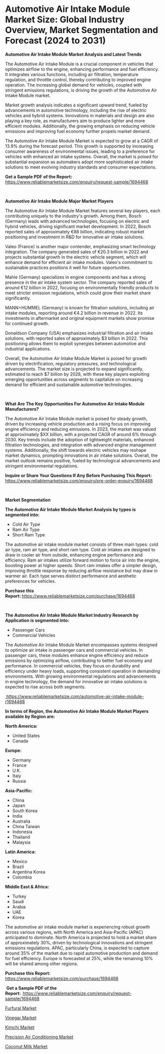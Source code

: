 <p><h1>Automotive Air Intake Module Market Size: Global Industry Overview, Market Segmentation and Forecast (2024 to 2031)</h1></p><p><strong>Automotive Air Intake Module Market Analysis and Latest Trends</strong></p>
<p><p>The Automotive Air Intake Module is a crucial component in vehicles that optimizes airflow to the engine, enhancing performance and fuel efficiency. It integrates various functions, including air filtration, temperature regulation, and throttle control, thereby contributing to improved engine operation. The increasing global demand for vehicles, coupled with stringent emissions regulations, is driving the growth of the Automotive Air Intake Module market.</p><p>Market growth analysis indicates a significant upward trend, fueled by advancements in automotive technology, including the rise of electric vehicles and hybrid systems. Innovations in materials and design are also playing a key role, as manufacturers aim to produce lighter and more efficient modules. Additionally, the growing emphasis on reducing vehicle emissions and improving fuel economy further propels market demand.</p><p>The Automotive Air Intake Module Market is expected to grow at a CAGR of 13.9% during the forecast period. This growth is supported by increasing consumer awareness of environmental issues, leading to a preference for vehicles with enhanced air intake systems. Overall, the market is poised for substantial expansion as automakers adopt more sophisticated air intake solutions to meet evolving industry standards and consumer expectations.</p></p>
<p><strong>Get a Sample PDF of the Report:&nbsp;</strong> <a href="https://www.reliablemarketsize.com/enquiry/request-sample/1694468?utm_campaign=1770&utm_medium=2&utm_source=Github&utm_content=ia&utm_term=18102024&utm_id=automotive-air-intake-module">https://www.reliablemarketsize.com/enquiry/request-sample/1694468</a></p>
<p>&nbsp;</p>
<p><strong>Automotive Air Intake Module Major Market Players</strong></p>
<p><p>The Automotive Air Intake Module Market features several key players, each contributing uniquely to the industry's growth. Among them, Bosch (Germany) leads with advanced technologies, focusing on electric and hybrid vehicles, driving significant market development. In 2022, Bosch reported sales of approximately €88 billion, indicating robust market positioning and investment in R&D for innovative air intake solutions.</p><p>Valeo (France) is another major contender, emphasizing smart technology integration. The company generated sales of €20.3 billion in 2022 and projects substantial growth in the electric vehicle segment, which will enhance demand for efficient air intake modules. Valeo's commitment to sustainable practices positions it well for future opportunities.</p><p>Mahle (Germany) specializes in engine components and has a strong presence in the air intake system sector. The company reported sales of around €12 billion in 2022, focusing on environmentally friendly products to meet stricter emission regulations, which could grow their market share significantly.</p><p>MANN+HUMMEL (Germany) is known for filtration solutions, including air intake modules, reporting around €4.2 billion in revenue in 2022. Its investments in aftermarket and original equipment markets show promise for continued growth.</p><p>Donaldson Company (USA) emphasizes industrial filtration and air intake solutions, with reported sales of approximately $3 billion in 2022. This positioning allows them to exploit synergies between automotive and industrial applications.</p><p>Overall, the Automotive Air Intake Module Market is poised for growth driven by electrification, regulatory pressures, and technological advancements. The market size is projected to expand significantly, estimated to reach $7 billion by 2028, with these key players exploiting emerging opportunities across segments to capitalize on increasing demand for efficient and sustainable automotive technologies.</p></p>
<p>&nbsp;</p>
<p><strong>What Are The Key Opportunities For Automotive Air Intake Module Manufacturers?</strong></p>
<p><p>The Automotive Air Intake Module market is poised for steady growth, driven by increasing vehicle production and a rising focus on improving engine efficiency and reducing emissions. In 2023, the market was valued at approximately $XX billion, with a projected CAGR of around 6% through 2030. Key trends include the adoption of lightweight materials, enhanced filtration technologies, and integration with advanced engine management systems. Additionally, the shift towards electric vehicles may reshape market dynamics, prompting innovations in air intake solutions. Overall, the market outlook remains positive, fueled by technological advancements and stringent environmental regulations.</p></p>
<p><strong>Inquire or Share Your Questions If Any Before Purchasing This Report:</strong> <a href="https://www.reliablemarketsize.com/enquiry/pre-order-enquiry/1694468?utm_campaign=1770&utm_medium=2&utm_source=Github&utm_content=ia&utm_term=18102024&utm_id=automotive-air-intake-module">https://www.reliablemarketsize.com/enquiry/pre-order-enquiry/1694468</a></p>
<p>&nbsp;</p>
<p><strong>Market Segmentation</strong></p>
<p><strong>The Automotive Air Intake Module Market Analysis by types is segmented into:</strong></p>
<p><ul><li>Cold Air Type</li><li>Ram Air Type</li><li>Short Ram Type</li></ul></p>
<p><p>The automotive air intake module market consists of three main types: cold air type, ram air type, and short ram type. Cold air intakes are designed to draw in cooler air from outside, enhancing engine performance and efficiency. Ram air intakes utilize forward motion to force air into the engine, boosting power at higher speeds. Short ram intakes offer a simpler design, improving throttle response by reducing airflow resistance but may draw in warmer air. Each type serves distinct performance and aesthetic preferences for vehicles.</p></p>
<p><strong>Purchase this Report:&nbsp;</strong><a href="https://www.reliablemarketsize.com/purchase/1694468?utm_campaign=1770&utm_medium=2&utm_source=Github&utm_content=ia&utm_term=18102024&utm_id=automotive-air-intake-module">https://www.reliablemarketsize.com/purchase/1694468</a></p>
<p>&nbsp;</p>
<p><strong>The Automotive Air Intake Module Market Industry Research by Application is segmented into:</strong></p>
<p><ul><li>Passenger Cars</li><li>Commercial Vehicles</li></ul></p>
<p><p>The Automotive Air Intake Module Market encompasses systems designed to optimize air intake in passenger cars and commercial vehicles. In passenger cars, these modules enhance engine efficiency and reduce emissions by optimizing airflow, contributing to better fuel economy and performance. In commercial vehicles, they focus on durability and efficiency under heavy loads, supporting consistent operation in demanding environments. With growing environmental regulations and advancements in engine technology, the demand for innovative air intake solutions is expected to rise across both segments.</p></p>
<p><a href="https://www.reliablemarketsize.com/automotive-air-intake-module-r1694468?utm_campaign=1770&utm_medium=2&utm_source=Github&utm_content=ia&utm_term=18102024&utm_id=automotive-air-intake-module">&nbsp;https://www.reliablemarketsize.com/automotive-air-intake-module-r1694468</a></p>
<p><strong>In terms of Region, the Automotive Air Intake Module Market Players available by Region are:</strong></p>
<p>
    <p> <strong> North America: </strong>
        <ul>
            <li>United States</li>
            <li>Canada</li>
        </ul>
        </p> 
    <p> <strong> Europe: </strong>
        <ul>
            <li>Germany</li>
            <li>France</li>
            <li>U.K.</li>
            <li>Italy</li>
            <li>Russia</li>
        </ul>
        </p> 
    <p> <strong> Asia-Pacific: </strong>
        <ul>
            <li>China</li>
            <li>Japan</li>
            <li>South Korea</li>
            <li>India</li>
            <li>Australia</li>
            <li>China Taiwan</li>
            <li>Indonesia</li>
            <li>Thailand</li>
            <li>Malaysia</li>
        </ul>
        </p> 
    <p> <strong> Latin America: </strong>
        <ul>
            <li>Mexico</li>
            <li>Brazil</li>
            <li>Argentina Korea</li>
            <li>Colombia</li>
        </ul>
        </p> 
    <p> <strong> Middle East & Africa: </strong>
        <ul>
            <li>Turkey</li>
            <li>Saudi</li>
            <li>Arabia</li>
            <li>UAE</li>
            <li>Korea</li>
        </ul>
    </p>
    </p>
<p><p>The automotive air intake module market is experiencing robust growth across various regions, with North America and Asia-Pacific (APAC) anticipated to dominate. North America is projected to hold a market share of approximately 30%, driven by technological innovations and stringent emissions regulations. APAC, particularly China, is expected to capture around 35% of the market due to rapid automotive production and demand for fuel efficiency. Europe is forecasted at 25%, while the remaining 10% will be shared among other regions.</p></p>
<p><strong>Purchase this Report: </strong><a href="https://www.reliablemarketsize.com/purchase/1694468?utm_campaign=1770&utm_medium=2&utm_source=Github&utm_content=ia&utm_term=18102024&utm_id=automotive-air-intake-module">https://www.reliablemarketsize.com/purchase/1694468</a></p>
<p>&nbsp;<strong>Get a Sample PDF of the Report:&nbsp;&nbsp;</strong><a href="https://www.reliablemarketsize.com/enquiry/request-sample/1694468?utm_campaign=1770&utm_medium=2&utm_source=Github&utm_content=ia&utm_term=18102024&utm_id=automotive-air-intake-module">https://www.reliablemarketsize.com/enquiry/request-sample/1694468</a></p>
<p><strong></strong></p>
<p><p><a href="https://www.linkedin.com/pulse/insights-furfural-market-size-which-expanding-44-cagr-from-ckdke?utm_campaign=1770&utm_medium=2&utm_source=Github&utm_content=ia&utm_term=18102024&utm_id=automotive-air-intake-module">Furfural Market</a></p><p><a href="https://www.linkedin.com/pulse/vinegar-market-report-product-type-end-use-application-xbdue?utm_campaign=1770&utm_medium=2&utm_source=Github&utm_content=ia&utm_term=18102024&utm_id=automotive-air-intake-module">Vinegar Market</a></p><p><a href="https://www.linkedin.com/pulse/kimchi-momentum-charting-135-cagr-path-2024-2031-heuristic-markets-lrl7e?utm_campaign=1770&utm_medium=2&utm_source=Github&utm_content=ia&utm_term=18102024&utm_id=automotive-air-intake-module">Kimchi Market</a></p><p><a href="https://www.linkedin.com/pulse/decoding-precision-air-conditioning-industry-dynamics-strategic-x2wac?utm_campaign=1770&utm_medium=2&utm_source=Github&utm_content=ia&utm_term=18102024&utm_id=automotive-air-intake-module">Precision Air Conditioning Market</a></p><p><a href="https://www.linkedin.com/pulse/coconut-milk-market-investigation-industry-evolution-slare?utm_campaign=1770&utm_medium=2&utm_source=Github&utm_content=ia&utm_term=18102024&utm_id=automotive-air-intake-module">Coconut Milk Market</a></p></p>